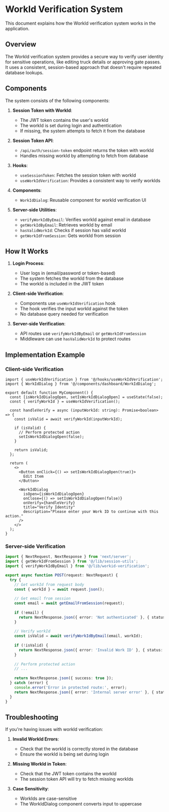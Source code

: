 # WorkId Verification System

This document explains how the WorkId verification system works in the application.

## Overview

The WorkId verification system provides a secure way to verify user identity for sensitive operations, like editing truck details or approving gate passes. It uses a consistent, session-based approach that doesn't require repeated database lookups.

## Components

The system consists of the following components:

1. **Session Token with WorkId**: 
   - The JWT token contains the user's workId
   - The workId is set during login and authentication
   - If missing, the system attempts to fetch it from the database

2. **Session Token API**:
   - `/api/auth/session-token` endpoint returns the token with workId
   - Handles missing workId by attempting to fetch from database

3. **Hooks**:
   - `useSessionToken`: Fetches the session token with workId
   - `useWorkIdVerification`: Provides a consistent way to verify workIds

4. **Components**:
   - `WorkIdDialog`: Reusable component for workId verification UI

5. **Server-side Utilities**:
   - `verifyWorkIdByEmail`: Verifies workId against email in database
   - `getWorkIdByEmail`: Retrieves workId by email
   - `hasValidWorkId`: Checks if session has valid workId
   - `getWorkIdFromSession`: Gets workId from session

## How It Works

1. **Login Process**:
   - User logs in (email/password or token-based)
   - The system fetches the workId from the database
   - The workId is included in the JWT token

2. **Client-side Verification**:
   - Components use `useWorkIdVerification` hook
   - The hook verifies the input workId against the token
   - No database query needed for verification

3. **Server-side Verification**:
   - API routes use `verifyWorkIdByEmail` or `getWorkIdFromSession`
   - Middleware can use `hasValidWorkId` to protect routes

## Implementation Example

### Client-side Verification

```tsx
import { useWorkIdVerification } from '@/hooks/useWorkIdVerification';
import { WorkIdDialog } from '@/components/dashboard/WorkIdDialog';

export default function MyComponent() {
  const [isWorkIdDialogOpen, setIsWorkIdDialogOpen] = useState(false);
  const { verifyWorkId } = useWorkIdVerification();
  
  const handleVerify = async (inputWorkId: string): Promise<boolean> => {
    const isValid = await verifyWorkId(inputWorkId);
    
    if (isValid) {
      // Perform protected action
      setIsWorkIdDialogOpen(false);
    }
    
    return isValid;
  };
  
  return (
    <>
      <Button onClick={() => setIsWorkIdDialogOpen(true)}>
        Edit Item
      </Button>
      
      <WorkIdDialog
        isOpen={isWorkIdDialogOpen}
        onClose={() => setIsWorkIdDialogOpen(false)}
        onVerify={handleVerify}
        title="Verify Identity"
        description="Please enter your Work ID to continue with this action."
      />
    </>
  );
}
```

### Server-side Verification

```typescript
import { NextRequest, NextResponse } from 'next/server';
import { getWorkIdFromSession } from '@/lib/session-utils';
import { verifyWorkIdByEmail } from '@/lib/workid-verification';

export async function POST(request: NextRequest) {
  try {
    // Get workId from request body
    const { workId } = await request.json();
    
    // Get email from session
    const email = await getEmailFromSession(request);
    
    if (!email) {
      return NextResponse.json({ error: 'Not authenticated' }, { status: 401 });
    }
    
    // Verify workId
    const isValid = await verifyWorkIdByEmail(email, workId);
    
    if (!isValid) {
      return NextResponse.json({ error: 'Invalid Work ID' }, { status: 403 });
    }
    
    // Perform protected action
    // ...
    
    return NextResponse.json({ success: true });
  } catch (error) {
    console.error('Error in protected route:', error);
    return NextResponse.json({ error: 'Internal server error' }, { status: 500 });
  }
}
```

## Troubleshooting

If you're having issues with workId verification:

1. **Invalid WorkId Errors**:
   - Check that the workId is correctly stored in the database
   - Ensure the workId is being set during login

2. **Missing WorkId in Token**:
   - Check that the JWT token contains the workId
   - The session token API will try to fetch missing workIds

3. **Case Sensitivity**:
   - WorkIds are case-sensitive
   - The WorkIdDialog component converts input to uppercase
